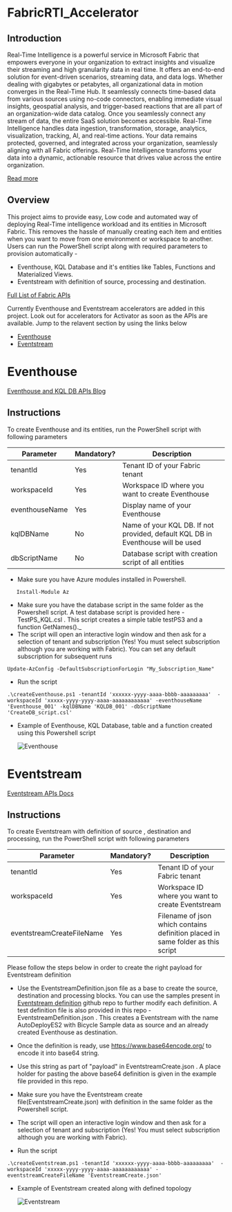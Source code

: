 # FabricRTI_Accelerator
## Introduction
Real-Time Intelligence is a powerful service in Microsoft Fabric that empowers everyone in your organization to extract insights and visualize their streaming and high granularity data in real time. It offers an end-to-end solution for event-driven scenarios, streaming data, and data logs. Whether dealing with gigabytes or petabytes, all organizational data in motion converges in the Real-Time Hub. It seamlessly connects time-based data from various sources using no-code connectors, enabling immediate visual insights, geospatial analysis, and trigger-based reactions that are all part of an organization-wide data catalog.
Once you seamlessly connect any stream of data, the entire SaaS solution becomes accessible. Real-Time Intelligence handles data ingestion, transformation, storage, analytics, visualization, tracking, AI, and real-time actions. Your data remains protected, governed, and integrated across your organization, seamlessly aligning with all Fabric offerings. Real-Time Intelligence transforms your data into a dynamic, actionable resource that drives value across the entire organization.

[Read more](https://learn.microsoft.com/en-us/fabric/real-time-intelligence/overview)
## Overview
This project aims to provide easy, Low code and automated way of deploying Real-Time intelligence workload and its entities in Microsoft Fabric. This removes the hassle of manually creating each item and entities when you want to move from one environment or workspace to another. Users can run the PowerShell script along with required parameters to provision automatically - 
* Eventhouse, KQL Database and it's entities like Tables, Functions and Materialized Views.
* Eventstream with definition of source, processing and destination.

[Full List of Fabric APIs](https://learn.microsoft.com/en-us/rest/api/fabric/articles/)

Currently Eventhouse and Eventstream accelerators are added in this project. Look out for accelerators for Activator as soon as the APIs are available. 
Jump to the relavent section by using the links below
* [Eventhouse](https://github.com/SuryaTejJosyula/FabricRTI_Accelerator#eventhouse)
* [Eventstream](https://github.com/SuryaTejJosyula/FabricRTI_Accelerator#eventstream)

# Eventhouse

[Eventhouse and KQL DB APIs Blog](https://blog.fabric.microsoft.com/en-us/blog/using-apis-with-fabric-real-time-analytics/)
## Instructions
To create Eventhouse and its entities, run the PowerShell script with following parameters

|Parameter|Mandatory?|Description|
|--------|--------|----------|
|tenantId|Yes|Tenant ID of your Fabric tenant|
|workspaceId|	Yes	|Workspace ID where you want to create Eventhouse|
|eventhouseName |	Yes|	Display name of your Eventhouse|
|kqlDBName |	No|	Name of your KQL DB. If not provided, default KQL DB in Eventhouse will be used|
|dbScriptName |	No|	Database script with creation script of all entities|

* Make sure you have Azure modules installed in Powershell.
 ```
	Install-Module Az 
```
* Make sure you have the database script in the same folder as the Powershell script. A test database script is provided here - TestPS_KQL.csl . This script creates a simple table testPS3 and a function GetNames()._
* The script will open an interactive login window and then ask for a selection of tenant and subscription (Yes! You must select subscription although you are working with Fabric). You can set any default subscription for subsequent runs 
```
Update-AzConfig -DefaultSubscriptionForLogin "My_Subscription_Name" 
```
* Run the script
```
.\createEventhouse.ps1 -tenantId 'xxxxxx-yyyy-aaaa-bbbb-aaaaaaaaa'  -workspaceId 'xxxxx-yyyy-yyyy-aaaa-aaaaaaaaaaaa' -eventhouseName 'Eventhouse_001' -kqlDBName 'KQLDB_001' -dbScriptName 'CreateDB_script.csl' 
```

* Example of Eventhouse, KQL Database, table and a function created using this Powershell script
  
  ![Eventhouse](https://github.com/SuryaTejJosyula/FabricRTI_Accelerator/blob/main/media/Created_Entities.png)

# Eventstream

[Eventstream APIs Docs](https://learn.microsoft.com/en-us/fabric/real-time-intelligence/event-streams/eventstream-rest-api#create-eventstream-item-with-definition)
## Instructions
To create Eventstream with definition of source , destination and processing, run the PowerShell script with following parameters

|Parameter|Mandatory?|Description|
|--------|--------|----------|
|tenantId|Yes|Tenant ID of your Fabric tenant|
|workspaceId|	Yes	|Workspace ID where you want to create Eventstream|
|eventstreamCreateFileName |	Yes|	Filename of json which contains definition placed in same folder as this script|

Please follow the steps below in order to create the right payload for Eventstream definition
* Use the EventstreamDefinition.json file as a base to create the source, destination and processing blocks. You can use the samples present in [Eventstream definition](https://github.com/microsoft/fabric-event-streams/blob/main/API%20Templates/eventstream-definition.json) github repo to further modify each definition. A test definition file is also provided in this repo - EventstreamDefinition.json . This creates a Eventstream with the name AutoDeployES2 with Bicycle Sample data as source and an already created Eventhouse as destination.
* Once the definition is ready, use https://www.base64encode.org/ to encode it into base64 string.
* Use this string as part of "payload" in EventstreamCreate.json . A place holder for pasting the above base64 definition is given in the example file provided in this repo.
* Make sure you have the Eventstream create file(EventstreamCreate.json) with definition in the same folder as the Powershell script.  
* The script will open an interactive login window and then ask for a selection of tenant and subscription (Yes! You must select subscription although you are working with Fabric). 

* Run the script
```
.\createEventstream.ps1 -tenantId 'xxxxxx-yyyy-aaaa-bbbb-aaaaaaaaa'  -workspaceId 'xxxxx-yyyy-yyyy-aaaa-aaaaaaaaaaaa' -eventstreamCreateFileName 'EventstreamCreate.json'
```

* Example of Eventstream created along with defined topology

  ![Eventstream](https://github.com/SuryaTejJosyula/FabricRTI_Accelerator/blob/main/media/Eventstream_Created.png)

